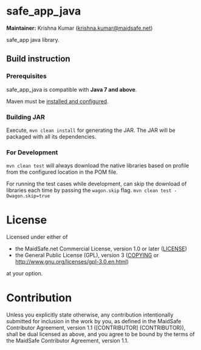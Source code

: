 # safe_app_java

**Maintainer:** Krishna Kumar (krishna.kumar@maidsafe.net)

safe_app java library.

## Build instruction

### Prerequisites

safe_app_java is compatible with **Java 7 and above**.

Maven must be [installed and configured](https://maven.apache.org/install.html).

### Building JAR

Execute, `mvn clean install` for generating the JAR. The JAR will be packaged with all its dependencies.


### For Development

`mvn clean test` will always download the native libraries based on profile from the configured location in the POM file. 

For running the test cases while development, can skip the download of libraries each time by passing the `wagon.skip` flag.
`mvn clean test -Dwagon.skip=true`


# License

Licensed under either of

* the MaidSafe.net Commercial License, version 1.0 or later ([LICENSE](LICENSE))
* the General Public License (GPL), version 3 ([COPYING](COPYING) or http://www.gnu.org/licenses/gpl-3.0.en.html)

at your option.

# Contribution

Unless you explicitly state otherwise, any contribution intentionally submitted for inclusion in the
work by you, as defined in the MaidSafe Contributor Agreement, version 1.1 ([CONTRIBUTOR]
(CONTRIBUTOR)), shall be dual licensed as above, and you agree to be bound by the terms of the
MaidSafe Contributor Agreement, version 1.1.


